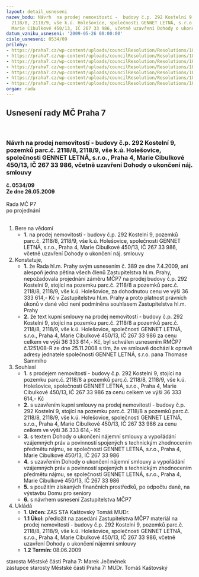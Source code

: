 ```yaml
---
layout: detail_usneseni
nazev_bodu: Návrh  na prodej nemovitostí -  budovy č.p. 292 Kostelní 9, pozemků parc.č.
  2118/8, 2118/9, vše k.ú. Holešovice, společnosti GENNET LETNÁ, s.r.o., Praha 4,
  Marie Cibulkové 450/13, IČ 267 33 986, včetně uzavření Dohody o ukončení náj. smlouvy
datum_vzniku_usneseni: '2009-05-26 00:00:00'
cislo_usneseni: 0534/09
prilohy:
- https://praha7.cz/wp-content/uploads/councilResolution/Resolutions/18881/28-0434z.doc
- https://praha7.cz/wp-content/uploads/councilResolution/Resolutions/18881/28-skmbt_60008111210140[1].tif
- https://praha7.cz/wp-content/uploads/councilResolution/Resolutions/18881/28-skmbt_60009052215440.tif
- https://praha7.cz/wp-content/uploads/councilResolution/Resolutions/18881/28-ks-revhu_20052009.doc
- https://praha7.cz/wp-content/uploads/councilResolution/Resolutions/18881/28-gennetdohodakone%c4%8dn%c3%a12111-revhu_20052009.doc
- https://praha7.cz/wp-content/uploads/councilResolution/Resolutions/18881/28-1251r.doc
- https://praha7.cz/wp-content/uploads/councilResolution/Resolutions/18881/28-prodejgenetznovuz.doc
organ: rada
---
```

<div id="ucUsn_pList" class="usn">
	<span><h2>Usnesení rady MČ Praha 7 </h2>
<br></span><div class="standBody">
<span><h3>Návrh  na prodej nemovitostí -  budovy č.p. 292 Kostelní 9, pozemků parc.č. 2118/8, 2118/9, vše k.ú. Holešovice, společnosti GENNET LETNÁ, s.r.o., Praha 4, Marie Cibulkové 450/13, IČ 267 33 986, včetně uzavření Dohody o ukončení náj. smlouvy</h3></span><div class="center">
		<strong>č. 0534/09</strong><br>
	</div>
<div class="center">
		<strong>Ze dne 26.05.2009</strong><br><br>
	</div>Rada MČ P7<br> po projednání<br><br><ol>
<li>Bere na vědomí<ul><li>
<strong>1.</strong>  na prodej nemovitostí -  budovy č.p. 292 Kostelní 9, pozemků parc.č. 2118/8, 2118/9, vše k.ú. Holešovice, společnosti GENNET LETNÁ, s.r.o., Praha 4, Marie Cibulkové 450/13, IČ 267 33 986, včetně uzavření Dohody o ukončení náj. smlouvy</li></ul>
</li>
<li>Konstatuje,<ul>
<li>
<strong>1.</strong> že Rada hl.m. Prahy svým usnesením č. 389 ze dne 7.4.2009, ani alespoň jedna pětina všech členů Zastupitelstva hl.m. Prahy, nepožadovala projednání záměru MČP7 na prodej budovy č.p. 292 Kostelní 9, stojící na pozemku parc.č. 2118/8  a  pozemků parc.č. 2118/8, 2118/9, vše k.ú. Holešovice, za dohodnutou cenu  ve výši 36 333 614,- Kč v Zastupitelstvu hl.m. Prahy a proto platnost právních úkonů v dané věci není podmíněna souhlasem Zastupitelstva  hl.m. Prahy</li>
<li>
<strong>2.</strong> že text kupní smlouvy na prodej nemovitostí -  budovy č.p. 292 Kostelní 9, stojící na pozemku parc.č. 2118/8  a  pozemků parc.č. 2118/8, 2118/9, vše k.ú. Holešovice, společnosti GENNET LETNÁ, s.r.o., Praha 4, Marie Cibulkové 450/13, IČ 267 33 986 za cenu celkem ve výši 36 333 614,- Kč, byl schválen usnesením RMČP7 č.1251/08-R ze dne 25.11.2008  s tím, že ve smlouvě dochází k opravě adresy jednatele společnosti GENNET LETNÁ, s.r.o. pana Thomase Sammiho</li>
</ul>
</li>
<li>Souhlasí<ul>
<li>
<strong>1.</strong> s prodejem nemovitostí -  budovy č.p. 292 Kostelní 9, stojící na pozemku parc.č. 2118/8  a  pozemků parc.č. 2118/8, 2118/9, vše k.ú. Holešovice, společnosti GENNET LETNÁ, s.r.o., Praha 4, Marie Cibulkové 450/13, IČ 267 33 986 za cenu celkem ve výši 36 333 614,- Kč</li>
<li>
<strong>2.</strong> s uzavřením kupní smlouvy na prodej nemovitostí -  budovy č.p. 292 Kostelní 9, stojící na pozemku parc.č. 2118/8  a  pozemků parc.č. 2118/8, 2118/9, vše k.ú. Holešovice, společnosti GENNET LETNÁ, s.r.o., Praha 4, Marie Cibulkové 450/13, IČ 267 33 986 za cenu celkem ve výši 36 333 614,- Kč</li>
<li>
<strong>3.</strong> s textem Dohody o ukončení nájemní smlouvy a vypořádání vzájemných práv a povinností spojených s technickým zhodnocením předmětu nájmu, se společností GENNET LETNÁ, s.r.o., Praha 4, Marie Cibulkové 450/13, IČ 267 33 986 </li>
<li>
<strong>4.</strong> s uzavřením Dohody o ukončení nájemní smlouvy a vypořádání vzájemných práv a povinností spojených s technickým zhodnocením předmětu nájmu, se společností GENNET LETNÁ, s.r.o., Praha 4, Marie Cibulkové 450/13, IČ 267 33 986 </li>
<li>
<strong>5.</strong> s použitím získaných finančních prostředků,  po odpočtu daně,  na výstavbu Domu pro seniory</li>
<li>
<strong>6.</strong> s návrhem usnesení Zastupitelstva MČP7</li>
</ul>
</li>
<li>Ukládá<ul>
<li>
<strong>1. Určen: </strong>ZAS STA Kaštovský Tomáš MUDr.</li>
<li>
<strong>1.1 Úkol: </strong>předložit na zasedání Zastupitelstva MČP7 materiál na prodej nemovitostí -  budovy č.p. 292 Kostelní 9, pozemků parc.č. 2118/8, 2118/9, vše k.ú. Holešovice, společnosti GENNET LETNÁ, s.r.o., Praha 4, Marie Cibulkové 450/13, IČ 267 33 986, včetně uzavření Dohody o ukončení nájemní smlouvy </li>
<li>
<strong>1.2 Termín: </strong>08.06.2009</li>
</ul>
</li>
</ol>starosta Městské části Praha 7: Marek Ječmének<br>zástupce starosty Městské části Praha 7: MUDr. Tomáš Kaštovský 
</div>
</div>